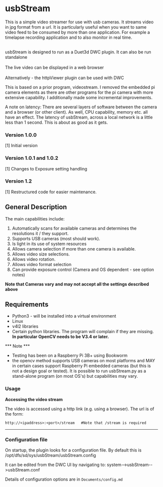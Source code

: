# usbStream


This is a simple video streamer for use with usb cameras.  It streams video in jpg format from a url.
It is particularly useful when you want to same video feed to be consumed by more than one application.  For example a timelapse recording application and to also monitor in real time.

<br>usbStream is designed to run as a Duet3d DWC plugin.  It can also be run standalone<br>
<br>The live video can be displayed in a web browser<br>
<br>Alternatively - the httpViewer plugin can be used with DWC<br>

This is based on a prior program, videostream. I removed the embedded pi camera elements as there are other programs for the pi camera with more extensive capability.  I additionally made some incremental improvements.

A note on latency:  There are several layers of software between the camera and a browser (or other client).  As well, CPU capability, memory etc. all have an effect.  The latency of usbStream, across a local network is a little less than 1 second.  This is about as good as it gets.

### Version 1.0.0

[1]  Initial version

### Version 1.0.1 and 1.0.2

[1]  Changes to Exposure setting handling

### Version 1.2
[1]  Restructured code for easier maintenance.

## General Description

The main capabilities include:
1.  Automatically scans for available cameras and determines the resolutions it / they support.
2.  Supports USB cameras (most should work).
3.  Is light in its use of system resources
5.  Allows camera selection if more than one camera is available.
6.  Allows video size selections.
7.  Allows video rotation.
8.  Allows video format selection
10. Can provide exposure control (Camera and OS dependent - see option notes)

**Note that Cameras vary and may not accept all the settings described above**

## Requirements 

* Python3 - will be installed into a virtual environment
* Linux
* v4l2 libraries
* Certain python libraries.  The program will complain if they are missing. **In particular OpenCV needs to be V3.4 or later.**

*** Note ***
- Testing has been on a Raspberry Pi 3B+ using Bookworm
- the opencv method supports USB cameras on most platforms and MAY in certain cases support Raspberry Pi embedded cameras (but this is not a design goal or tested).
It is possible to run usbStream.py as a stand-alone program (on most OS's) but capabilities may vary.

### Usage

**Accessing the video stream**

The video is accessed using a http link (e.g. using a browser).
The url is of the form:
```
http://<ipaddress>:<port>/stream   #Note that /stream is required
```
---

### Configuration file

On startup, the plugin looks for a configuration file.  By default this is
/opt/dfs/sd/sys/usbStream/usbStream.config

It can be edited from the DWC UI by navigating to:
system-->usbStream-->usbStream.conf

Details of configuration options are in `Documents/config.md`
